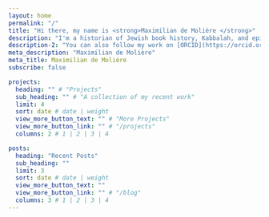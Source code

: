 ```yaml
---
layout: home
permalink: "/"
title: "Hi there, my name is <strong>Maximilian de Molière </strong>"
description: "I'm a historian of Jewish book history, Kabbalah, and epistolography, using digital humanities methodologies."
description-2: "You can also follow my work on [ORCID](https://orcid.org/0000-0002-2168-8655), and [Academia](https://halle.academia.edu/MaximiliandeMoliere)."
meta_description: "Maximilian de Molière"
meta_title: Maximilian de Molière
subscribe: false

projects:
  heading: "" # "Projects"
  sub_heading: "" # "A collection of my recent work"
  limit: 4
  sort: date # date | weight
  view_more_button_text: "" # "More Projects"
  view_more_button_link: "" # "/projects"
  columns: 2 # 1 | 2 | 3 | 4

posts:
  heading: "Recent Posts"
  sub_heading: ""
  limit: 3
  sort: date # date | weight
  view_more_button_text: ""
  view_more_button_link: "" # "/blog"
  columns: 3 # 1 | 2 | 3 | 4
---
```

